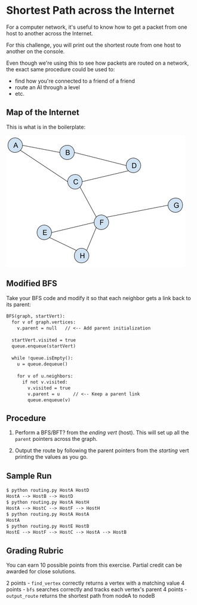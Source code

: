 # Shortest Path across the Internet

For a computer network, it's useful to know how to get a packet from one host to
another across the Internet.

For this challenge, you will print out the shortest route from one host to
another on the console.

Even though we're using this to see how packets are routed on a network, the
exact same procedure could be used to:

* find how you're connected to a friend of a friend
* route an AI through a level
* etc.

## Map of the Internet

This is what is in the boilerplate:

![Network Map](./internet.png)

## Modified BFS

Take your BFS code and modify it so that each neighbor gets a link back to its
parent:

```pseudocode
BFS(graph, startVert):
  for v of graph.vertices:
    v.parent = null   // <-- Add parent initialization

  startVert.visited = true
  queue.enqueue(startVert)

  while !queue.isEmpty():
    u = queue.dequeue()

    for v of u.neighbors:
      if not v.visited:
        v.visited = true
        v.parent = u     // <-- Keep a parent link
        queue.enqueue(v)
```

## Procedure

1. Perform a BFS/BFT? from the _ending vert_ (host). This will set up all the
   `parent` pointers across the graph.

2. Output the route by following the parent pointers from the _starting_ vert
   printing the values as you go.


## Sample Run
```
$ python routing.py HostA HostD
HostA --> HostB --> HostD
$ python routing.py HostA HostH
HostA --> HostC --> HostF --> HostH
$ python routing.py HostA HostA
HostA
$ python routing.py HostE HostB
HostE --> HostF --> HostC --> HostA --> HostB
```

## Grading Rubric
You can earn 10 possible points from this exercise. Partial credit can be awarded for close solutions.

2 points - `find_vertex` correctly returns a vertex with a matching value
4 points - `bfs` searches correctly and tracks each vertex's parent
4 points -  `output_route` returns the shortest path from nodeA to nodeB
